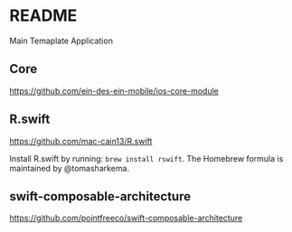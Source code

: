 # README

Main Temaplate Application

## Core

https://github.com/ein-des-ein-mobile/ios-core-module

## R.swift

https://github.com/mac-cain13/R.swift

Install R.swift by running: `brew install rswift`. The Homebrew formula is maintained by @tomasharkema.

## swift-composable-architecture

https://github.com/pointfreeco/swift-composable-architecture
